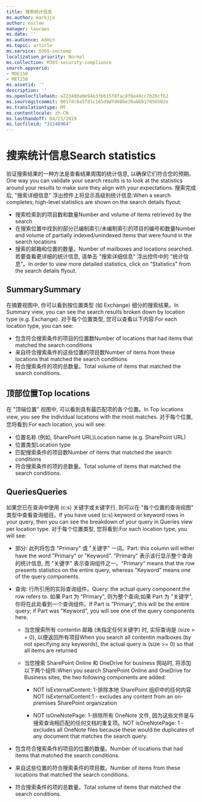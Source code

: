 ```yaml
---
title: 搜索统计信息
ms.author: markjjo
author: esclee
manager: laurawi
ms.date: ''
ms.audience: Admin
ms.topic: article
ms.service: O365-seccomp
localization_priority: Normal
ms.collection: M365-security-compliance
search.appverid:
- MOE150
- MET150
ms.assetid: ''
description: ''
ms.openlocfilehash: a2234d0a0e94e3fbb15f8fac8f6e49cc7b26cfb2
ms.sourcegitcommit: 0017dc6a5f81c165d9dfd88be39a6bb17856582e
ms.translationtype: MT
ms.contentlocale: zh-CN
ms.lasthandoff: 04/23/2019
ms.locfileid: "32240964"
---
```

# <a name="search-statistics"></a><span data-ttu-id="8d070-102">搜索统计信息</span><span class="sxs-lookup"><span data-stu-id="8d070-102">Search statistics</span></span>

<span data-ttu-id="8d070-103">验证搜索结果的一种方法是查看结果周围的统计信息, 以确保它们符合您的预期。</span><span class="sxs-lookup"><span data-stu-id="8d070-103">One way you can validate your search results is to look at the statistics around your results to make sure they align with your expectations.</span></span> <span data-ttu-id="8d070-104">搜索完成后, "搜索详细信息" 浮出控件上将显示高级别统计信息:</span><span class="sxs-lookup"><span data-stu-id="8d070-104">When a search completes, high-level statistics are shown on the search details flyout:</span></span>
- <span data-ttu-id="8d070-105">搜索检索到的项目数和数量</span><span class="sxs-lookup"><span data-stu-id="8d070-105">Number and volume of items retrieved by the search</span></span>
- <span data-ttu-id="8d070-106">在搜索位置中找到的部分已编制索引/未编制索引的项目的编号和数量</span><span class="sxs-lookup"><span data-stu-id="8d070-106">Number and volume of partially indexed/unindexed items that were found in the search locations</span></span>
- <span data-ttu-id="8d070-107">搜索的邮箱和位置的数量。</span><span class="sxs-lookup"><span data-stu-id="8d070-107">Number of mailboxes and locations searched.</span></span>
<span data-ttu-id="8d070-108">若要查看更详细的统计信息, 请单击 "搜索详细信息" 浮出控件中的 "统计信息"。</span><span class="sxs-lookup"><span data-stu-id="8d070-108">In order to view more detailed statistics, click on "Statistics" from the search details flyout.</span></span>

## <a name="summary"></a><span data-ttu-id="8d070-109">Summary</span><span class="sxs-lookup"><span data-stu-id="8d070-109">Summary</span></span>

<span data-ttu-id="8d070-110">在摘要视图中, 你可以看到按位置类型 (如 Exchange) 细分的搜索结果。</span><span class="sxs-lookup"><span data-stu-id="8d070-110">In Summary view, you can see the search results broken down by location type (e.g. Exchange).</span></span> <span data-ttu-id="8d070-111">对于每个位置类型, 您可以查看以下内容:</span><span class="sxs-lookup"><span data-stu-id="8d070-111">For each location type, you can see:</span></span>
- <span data-ttu-id="8d070-112">包含符合搜索条件的项目的位置数</span><span class="sxs-lookup"><span data-stu-id="8d070-112">Number of locations that had items that matched the search conditions</span></span>
- <span data-ttu-id="8d070-113">来自符合搜索条件的这些位置的项目数</span><span class="sxs-lookup"><span data-stu-id="8d070-113">Number of items from these locations that matched the search conditions</span></span>
- <span data-ttu-id="8d070-114">符合搜索条件的项的总数量。</span><span class="sxs-lookup"><span data-stu-id="8d070-114">Total volume of items that matched the search conditions.</span></span>

## <a name="top-locations"></a><span data-ttu-id="8d070-115">顶部位置</span><span class="sxs-lookup"><span data-stu-id="8d070-115">Top locations</span></span>

<span data-ttu-id="8d070-116">在 "顶端位置" 视图中, 可以看到具有最匹配项的各个位置。</span><span class="sxs-lookup"><span data-stu-id="8d070-116">In Top locations view, you see the individual locations with the most matches.</span></span> <span data-ttu-id="8d070-117">对于每个位置, 您将看到:</span><span class="sxs-lookup"><span data-stu-id="8d070-117">For each location, you will see:</span></span>
- <span data-ttu-id="8d070-118">位置名称 (例如, SharePoint URL)</span><span class="sxs-lookup"><span data-stu-id="8d070-118">Location name (e.g. SharePoint URL)</span></span>
- <span data-ttu-id="8d070-119">位置类型</span><span class="sxs-lookup"><span data-stu-id="8d070-119">Location type</span></span>
- <span data-ttu-id="8d070-120">匹配搜索条件的项目数</span><span class="sxs-lookup"><span data-stu-id="8d070-120">Number of items that matched the search conditions</span></span>
- <span data-ttu-id="8d070-121">符合搜索条件的项的总数量。</span><span class="sxs-lookup"><span data-stu-id="8d070-121">Total volume of items that matched the search conditions.</span></span>

## <a name="queries"></a><span data-ttu-id="8d070-122">Queries</span><span class="sxs-lookup"><span data-stu-id="8d070-122">Queries</span></span>

<span data-ttu-id="8d070-123">如果您已在查询中使用 (c:s) 关键字或关键字行, 则可以在 "每个位置的查询视图" 类型中查看查询细目。</span><span class="sxs-lookup"><span data-stu-id="8d070-123">If you have used (c:s) keyword or keyword rows in your query, then you can see the breakdown of your query in Queries view per location type.</span></span> <span data-ttu-id="8d070-124">对于每个位置类型, 您将看到:</span><span class="sxs-lookup"><span data-stu-id="8d070-124">For each location type, you will see:</span></span>

- <span data-ttu-id="8d070-125">部分: 此列将包含 "Primary" 或 "关键字" 一词。</span><span class="sxs-lookup"><span data-stu-id="8d070-125">Part: this column will either have the word "Primary" or "Keyword".</span></span> <span data-ttu-id="8d070-126">"Primary" 表示该行显示整个查询的统计信息, 而 "关键字" 表示查询组件之一。</span><span class="sxs-lookup"><span data-stu-id="8d070-126">"Primary" means that the row presents statistics on the entire query, whereas "Keyword" means one of the query components.</span></span>

- <span data-ttu-id="8d070-127">查询: 行所引用的实际查询组件。</span><span class="sxs-lookup"><span data-stu-id="8d070-127">Query: the actual query component the row refers to.</span></span> <span data-ttu-id="8d070-128">如果 Part 为 "Primary", 则为整个查询;如果 Part 为 "关键字", 你将在此处看到一个查询组件。</span><span class="sxs-lookup"><span data-stu-id="8d070-128">If Part is "Primary", this will be the entire query; if Part was "Keyword", you will see one of the query components here.</span></span>
  
  - <span data-ttu-id="8d070-129">当您搜索所有 contentin 邮箱 (未指定任何关键字) 时, 实际查询是 (size > = 0), 以便返回所有项目</span><span class="sxs-lookup"><span data-stu-id="8d070-129">When you search all contentin mailboxes (by not specifying any keywords), the actual query is (size >= 0) so that all items are returned</span></span>
  
  - <span data-ttu-id="8d070-130">当您搜索 SharePoint Online 和 OneDrive for business 网站时, 将添加以下两个组件:</span><span class="sxs-lookup"><span data-stu-id="8d070-130">When you search SharePoint Online and OneDrive for Business sites, the two following components are added:</span></span>
    
    - <span data-ttu-id="8d070-131">NOT IsExternalContent: 1-排除本地 SharePoint 组织中的任何内容</span><span class="sxs-lookup"><span data-stu-id="8d070-131">NOT IsExternalContent:1 - excludes any content from an on-premises SharePoint organization</span></span>
    
    - <span data-ttu-id="8d070-132">NOT isOneNotePage: 1-排除所有 OneNote 文件, 因为这些文件是与搜索查询相匹配的任何文档的重复项。</span><span class="sxs-lookup"><span data-stu-id="8d070-132">NOT isOneNotePage: 1 - excludes all OneNote files because these would be duplicates of any document that matches the search query.</span></span>

- <span data-ttu-id="8d070-133">包含符合搜索条件的项目的位置的数量。</span><span class="sxs-lookup"><span data-stu-id="8d070-133">Number of locations that had items that matched the search conditions.</span></span>

- <span data-ttu-id="8d070-134">来自这些位置的符合搜索条件的项目数。</span><span class="sxs-lookup"><span data-stu-id="8d070-134">Number of items from these locations that matched the search conditions.</span></span>

- <span data-ttu-id="8d070-135">符合搜索条件的项的总数量。</span><span class="sxs-lookup"><span data-stu-id="8d070-135">Total volume of items that matched the search conditions.</span></span>